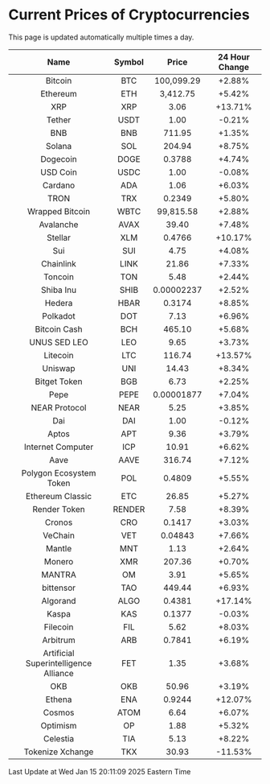 # Current Prices of Cryptocurrencies
This page is updated automatically multiple times a day.

| Name | Symbol | Price | 24 Hour Change |
| :---: |:---:| :---: | :---: |
| Bitcoin | BTC | 100,099.29 | +2.88% |
| Ethereum | ETH | 3,412.75 | +5.42% |
| XRP | XRP | 3.06 | +13.71% |
| Tether | USDT | 1.00 | -0.21% |
| BNB | BNB | 711.95 | +1.35% |
| Solana | SOL | 204.94 | +8.75% |
| Dogecoin | DOGE | 0.3788 | +4.74% |
| USD Coin | USDC | 1.00 | -0.08% |
| Cardano | ADA | 1.06 | +6.03% |
| TRON | TRX | 0.2349 | +5.80% |
| Wrapped Bitcoin | WBTC | 99,815.58 | +2.88% |
| Avalanche | AVAX | 39.40 | +7.48% |
| Stellar | XLM | 0.4766 | +10.17% |
| Sui | SUI | 4.75 | +4.08% |
| Chainlink | LINK | 21.86 | +7.33% |
| Toncoin | TON | 5.48 | +2.44% |
| Shiba Inu | SHIB | 0.00002237 | +2.52% |
| Hedera | HBAR | 0.3174 | +8.85% |
| Polkadot | DOT | 7.13 | +6.96% |
| Bitcoin Cash | BCH | 465.10 | +5.68% |
| UNUS SED LEO | LEO | 9.65 | +3.73% |
| Litecoin | LTC | 116.74 | +13.57% |
| Uniswap | UNI | 14.43 | +8.34% |
| Bitget Token | BGB | 6.73 | +2.25% |
| Pepe | PEPE | 0.00001877 | +7.04% |
| NEAR Protocol | NEAR | 5.25 | +3.85% |
| Dai | DAI | 1.00 | -0.12% |
| Aptos | APT | 9.36 | +3.79% |
| Internet Computer | ICP | 10.91 | +6.62% |
| Aave | AAVE | 316.74 | +7.12% |
| Polygon Ecosystem Token | POL | 0.4809 | +5.55% |
| Ethereum Classic | ETC | 26.85 | +5.27% |
| Render Token | RENDER | 7.58 | +8.39% |
| Cronos | CRO | 0.1417 | +3.03% |
| VeChain | VET | 0.04843 | +7.66% |
| Mantle | MNT | 1.13 | +2.64% |
| Monero | XMR | 207.36 | +0.70% |
| MANTRA | OM | 3.91 | +5.65% |
| bittensor | TAO | 449.44 | +6.93% |
| Algorand | ALGO | 0.4381 | +17.14% |
| Kaspa | KAS | 0.1377 | -0.03% |
| Filecoin | FIL | 5.62 | +8.03% |
| Arbitrum | ARB | 0.7841 | +6.19% |
| Artificial Superintelligence Alliance | FET | 1.35 | +3.68% |
| OKB | OKB | 50.96 | +3.19% |
| Ethena | ENA | 0.9244 | +12.07% |
| Cosmos | ATOM | 6.64 | +6.07% |
| Optimism | OP | 1.88 | +5.32% |
| Celestia | TIA | 5.13 | +8.22% |
| Tokenize Xchange | TKX | 30.93 | -11.53% |

Last Update at Wed Jan 15 20:11:09 2025 Eastern Time